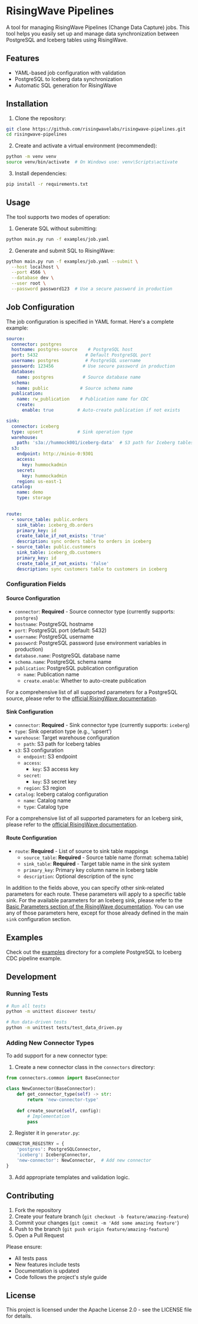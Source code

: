 # RisingWave Pipelines

A tool for managing RisingWave Pipelines (Change Data Capture) jobs. This tool helps you easily set up and manage data synchronization between PostgreSQL and Iceberg tables using RisingWave.

## Features

- YAML-based job configuration with validation
- PostgreSQL to Iceberg data synchronization
- Automatic SQL generation for RisingWave

## Installation

1. Clone the repository:
```bash
git clone https://github.com/risingwavelabs/risingwave-pipelines.git
cd risingwave-pipelines
```

2. Create and activate a virtual environment (recommended):
```bash
python -m venv venv
source venv/bin/activate  # On Windows use: venv\Scripts\activate
```

3. Install dependencies:
```bash
pip install -r requirements.txt
```

## Usage

The tool supports two modes of operation:

1. Generate SQL without submitting:
```bash
python main.py run -f examples/job.yaml
```

2. Generate and submit SQL to RisingWave:
```bash
python main.py run -f examples/job.yaml --submit \
  --host localhost \
  --port 4566 \
  --database dev \
  --user root \
  --password password123  # Use a secure password in production
```

## Job Configuration

The job configuration is specified in YAML format. Here's a complete example:

```yaml
source:
  connector: postgres
  hostname: postgres-source    # PostgreSQL host
  port: 5432                  # Default PostgreSQL port
  username: postgres          # PostgreSQL username
  password: 123456           # Use secure password in production
  database:
    name: postgres           # Source database name
  schema:
    name: public            # Source schema name
  publication:
    name: rw_publication    # Publication name for CDC
    create:
      enable: true         # Auto-create publication if not exists

sink:
  connector: iceberg
  type: upsert             # Sink operation type
  warehouse:
    path: 's3a://hummock001/iceberg-data'  # S3 path for Iceberg tables
  s3:
    endpoint: http://minio-0:9301
    access:
      key: hummockadmin
    secret:
      key: hummockadmin
    region: us-east-1
  catalog:
    name: demo
    type: storage
  

route:
  - source_table: public.orders
    sink_table: iceberg_db.orders
    primary_key: id
    create_table_if_not_exists: 'true'
    description: sync orders table to orders in iceberg
  - source_table: public.customers
    sink_table: iceberg_db.customers
    primary_key: id
    create_table_if_not_exists: 'false'
    description: sync customers table to customers in iceberg
```

### Configuration Fields

#### Source Configuration
- `connector`: **Required** - Source connector type (currently supports: `postgres`)
- `hostname`: PostgreSQL hostname
- `port`: PostgreSQL port (default: 5432)
- `username`: PostgreSQL username
- `password`: PostgreSQL password (use environment variables in production)
- `database.name`: PostgreSQL database name
- `schema.name`: PostgreSQL schema name
- `publication`: PostgreSQL publication configuration
  - `name`: Publication name
  - `create.enable`: Whether to auto-create publication

For a comprehensive list of all supported parameters for a PostgreSQL source, please refer to the [official RisingWave documentation](https://docs.risingwave.com/ingestion/sources/pg-cdc-config#connector-parameters).

#### Sink Configuration
- `connector`: **Required** - Sink connector type (currently supports: `iceberg`)
- `type`: Sink operation type (e.g., 'upsert')
- `warehouse`: Target warehouse configuration
  - `path`: S3 path for Iceberg tables
- `s3`: S3 configuration
  - `endpoint`: S3 endpoint
  - `access`:
    - `key`: S3 access key
  - `secret`:
    - `key`: S3 secret key
  - `region`: S3 region
- `catalog`: Iceberg catalog configuration
  - `name`: Catalog name
  - `type`: Catalog type

For a comprehensive list of all supported parameters for an Iceberg sink, please refer to the [official RisingWave documentation](https://docs.risingwave.com/sql/commands/sql-create-connection#click-to-see-all-supported-properties-for-iceberg-connection).

#### Route Configuration
- `route`: **Required** - List of source to sink table mappings
  - `source_table`: **Required** - Source table name (format: schema.table)
  - `sink_table`: **Required** - Target table name in the sink system
  - `primary_key`: Primary key column name in Iceberg table
  - `description`: Optional description of the sync

In addition to the fields above, you can specify other sink-related parameters for each route. These parameters will apply to a specific table sink. For the available parameters for an Iceberg sink, please refer to the [Basic Parameters section of the RisingWave documentation](https://docs.risingwave.com/integrations/destinations/apache-iceberg#basic-parameters). You can use any of those parameters here, except for those already defined in the main `sink` configuration section.

## Examples

Check out the [examples](examples) directory for a complete PostgreSQL to Iceberg CDC pipeline example.

## Development

### Running Tests

```bash
# Run all tests
python -m unittest discover tests/

# Run data-driven tests
python -m unittest tests/test_data_driven.py
```

### Adding New Connector Types

To add support for a new connector type:

1. Create a new connector class in the `connectors` directory:
```python
from connectors.common import BaseConnector

class NewConnector(BaseConnector):
    def get_connector_type(self) -> str:
        return 'new-connector-type'
    
    def create_source(self, config):
        # Implementation
        pass
```

2. Register it in `generator.py`:
```python
CONNECTOR_REGISTRY = {
    'postgres': PostgreSQLConnector,
    'iceberg': IcebergConnector,
    'new-connector': NewConnector,  # Add new connector
}
```

3. Add appropriate templates and validation logic.

## Contributing

1. Fork the repository
2. Create your feature branch (`git checkout -b feature/amazing-feature`)
3. Commit your changes (`git commit -m 'Add some amazing feature'`)
4. Push to the branch (`git push origin feature/amazing-feature`)
5. Open a Pull Request

Please ensure:
- All tests pass
- New features include tests
- Documentation is updated
- Code follows the project's style guide

## License

This project is licensed under the Apache License 2.0 - see the LICENSE file for details.
